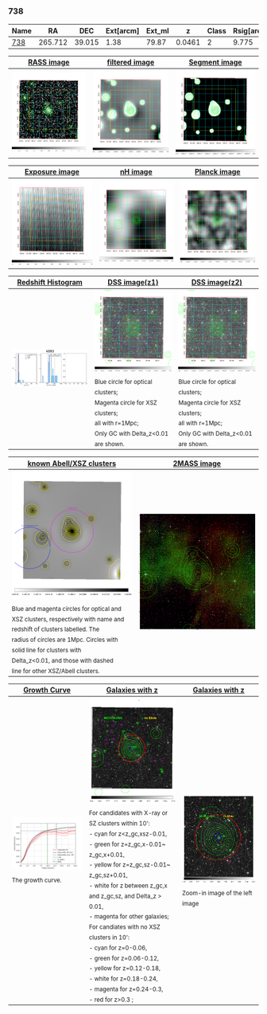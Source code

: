 <div STYLE="page-break-after: always;"></div>

### 738

|Name          |RA          |DEC      | Ext[arcm] | Ext_ml | z    | Class| Rsig[arcmin] | CRsig[c/s] | CR500[c/s] | R500[Mpc] |L500[erg/s]|F500[erg/s/cm^2]| M500[Msun]|Tx[keV]|beta|GC(XSZ,Delta_z<0.01)| GC(OPT,Delta_z<0.01)|GC|alias|
|--------------|------------|------------|---|---|-----------|--------|------|------|----|----|----|----|----|----|----|----|----|----|---|
|[738](script/738.md)     | 265.712       | 39.015       | 1.38    | 79.87   | 0.0461 | 2   | 9.775 |0.267 |0.283 |0.709 |2.470e+43 |4.941e-12 |1.059e+14 |2.250 |0.928 |MCXC, |N, |MCXC, |k093|

|[RASS image](../image/738/738_img.pdf)|[filtered image](../image/738/738_fil.pdf)|[Segment image](../image/738/738_seg.pdf)|
|-------------------|--------------------|-------------------|
| <img src="../image/738/738_img.png" width="300">  | <img src="../image/738/738_fil.png" width="300">   | <img src="../image/738/738_seg.png" width="300">  |

|[Exposure image](../image/738/738_mex.pdf)| [nH image](../image/738/738_nh.pdf)| [Planck image](../image/738/738_p.pdf)|
|-------------------|--------------------|-------------------|
|<img src="../image/738/738_mex.png" width="300">   | <img src="../image/738/738_nh.png" width="300">    | <img src="../image/738/738_p.png" width="300"> |

|[Redshift Histogram](../image/738/738_zg.pdf) | [DSS image(z1)](../image/738/738_dss_z1.pdf)      |  [DSS image(z2)](../image/738/738_dss_z2.pdf)    |
|-------------------|--------------------|-------------------|
|<img src="../image/738/738_zg.png" width="300"> |<img src="../image/738/738_dss_z1.png" width="300"> <sub><br>Blue circle for optical clusters; <br>Magenta circle for XSZ clusters; <br>all with r=1Mpc; <br>Only GC with Delta_z<0.01 are shown. </sub>| <img src="../image/738/738_dss_z2.png" width="300"><sub><br>Blue circle for optical clusters; <br>Magenta circle for XSZ clusters; <br>all with r=1Mpc; <br>Only GC with Delta_z<0.01 are shown. </sub> |

|[known Abell/XSZ clusters](../image/738/738_m.pdf) | [2MASS image](../image/738/738_2mass.pdf)      |
|-------------------|-------------------|
|<img src=../image/738/738_m.png width="300"> <sub><br>Blue and magenta circles for optical and <br>XSZ clusters, respectively with name and <br>redshift of clusters labelled. The <br>radius of circles are 1Mpc. Circles with <br>solid line for clusters with <br>Delta_z<0.01, and those with dashed <br>line for other XSZ/Abell clusters.        </sub>|<img src="../image/738/738_2mass.png" width="300">  |

|[Growth Curve](../image/738/738_gca_all.png) |[Galaxies with z](../image/738/738_opt_ned.pdf) |[Galaxies with z](../image/738/738_opt_ned_zoom.pdf) |
|-------------------|-------------------|-------------------|
| <img src="../image/738/738_gca_all.png" width="300"> <sub><br>The growth curve.</sub>| <img src=../image/738/738_opt_ned.png width="300"> <br><sub> For candidates with X-ray or SZ clusters within 10': <br> - cyan for z<z_gc,xsz-0.01, <br> - green for z=z_gc,x-0.01~ z_gc,x+0.01, <br> - yellow for z=z_gc,sz-0.01~ z_gc,sz+0.01, <br> - white for z between z_gc,x and z_gc,sz, and Delta_z > 0.01, <br> - magenta for other galaxies; <br>For candiates with no XSZ clusters in 10': <br> - cyan for z=0-0.06, <br> - green for z=0.06-0.12, <br> - yellow for z=0.12-0.18, <br> - white for z=0.18-0.24, <br> - magenta for z=0.24-0.3, <br> - red for z>0.3 ;  </sub>|<img src=../image/738/738_opt_ned_zoom.png width="300">  <br><sub> Zoom-in image of the left image</sub>|




